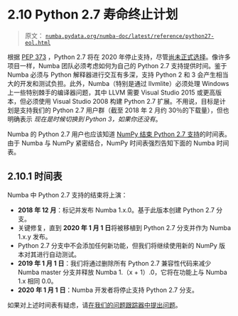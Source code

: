 # 2.10  Python 2.7 寿命终止计划

> 原文： [`numba.pydata.org/numba-doc/latest/reference/python27-eol.html`](http://numba.pydata.org/numba-doc/latest/reference/python27-eol.html)

根据 [PEP 373](http://legacy.python.org/dev/peps/pep-0373/) ，Python 2.7 将在 2020 年停止支持，尽管[尚未正式选择](https://pythonclock.org/)。像许多项目一样，Numba 团队必须考虑如何为自己的 Python 2.7 支持提供时间。鉴于 Numba 必须与 Python 解释器进行交互有多深，支持 Python 2 和 3 会产生相当大的开发和测试负担。此外，Numba（特别是通过 llvmlite）必须处理 Windows 上一些特别棘手的编译器问题，其中 LLVM 需要 Visual Studio 2015 或更高版本，但必须使用 Visual Studio 2008 构建 Python 2.7 扩展。不用说，目标是计划是支持我们的 Python 2.7 用户群（截至 2018 年 2 月约 30％的下载量），但也明确表示 *现在是时候切换到 Python 3，如果你还没有*。

Numba 的 Python 2.7 用户也应该知道 [NumPy 结束 Python 2.7 支持](https://github.com/numpy/numpy/blob/master/doc/neps/nep-0014-dropping-python2.7-proposal.rst)的时间表。由于 Numba 与 NumPy 紧密结合，NumPy 时间表强烈告知下面的 Numba 时间表。

## 2.10.1 时间表

Numba 中 Python 2.7 支持的结束将上演：

*   **2018 年 12 月**：标记并发布 Numba 1.x.0。基于此版本创建 Python 2.7 分支。
*   关键修复，直到 **2020 年 1 月 1 日**将被移植到 Python 2.7 分支并作为 Numba 1.x.y 发布。
*   Python 2.7 分支中不会添加任何新功能，但我们将继续使用新的 NumPy 版本对其进行自动测试。
*   **2019 年 1 月 1 日**：我们将通过删除所有 Python 2.7 兼容性代码来减少 Numba master 分支并释放 Numba 1.（x + 1）.0，它将在功能上与 Numba 1.x 相同 0.0。
*   **2020 年 1 月 1 日**：Numba 开发者将停止支持 Python 2.7 分支。

如果对上述时间表有疑虑，请[在我们的问题跟踪器中提出问题](https://github.com/numba/numba/issues)。